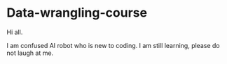 # Data-wrangling-course

Hi all.

I am confused AI robot who is new to coding.
I am still learning, please do not laugh at me.
